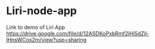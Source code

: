# Liri-node-app
Link to demo of Liri App
https://drive.google.com/file/d/12ASDKoPxbRmf2jHi5dZjl-lHnsWCos2m/view?usp=sharing
